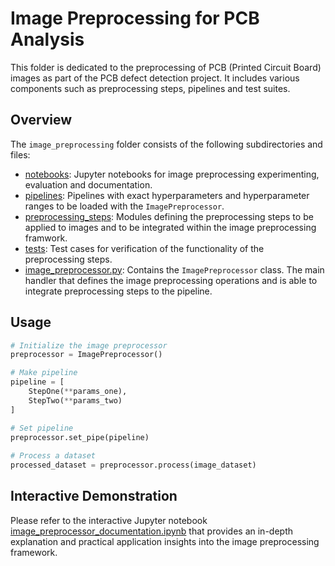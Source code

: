 # Image Preprocessing for PCB Analysis

This folder is dedicated to the preprocessing of PCB (Printed Circuit Board) images as part of the PCB defect detection project. It includes various components such as preprocessing steps, pipelines and test suites.

## Overview

The `image_preprocessing` folder consists of the following subdirectories and files:

- [notebooks](./notebooks): Jupyter notebooks for image preprocessing experimenting, evaluation and documentation.
- [pipelines](./pipelines): Pipelines with exact hyperparameters and hyperparameter ranges to be loaded with the `ImagePreprocessor`.
- [preprocessing_steps](./preprocessing_steps): Modules defining the preprocessing steps to be applied to images and to be integrated within the image preprocessing framwork.
- [tests](./tests): Test cases for verification of the functionality of the preprocessing steps.
- [image_preprocessor.py](./image_preprocessor.py): Contains the `ImagePreprocessor` class. The main handler that defines the image preprocessing operations and is able to integrate preprocessing steps to the pipeline.


## Usage
```python
# Initialize the image preprocessor
preprocessor = ImagePreprocessor()

# Make pipeline
pipeline = [
    StepOne(**params_one),
    StepTwo(**params_two)
]

# Set pipeline
preprocessor.set_pipe(pipeline)
 
# Process a dataset
processed_dataset = preprocessor.process(image_dataset)
```

## Interactive Demonstration
Please refer to the interactive Jupyter notebook [image_preprocessor_documentation.ipynb](./notebooks/image_preprocessor_documentation.ipynb) that provides an in-depth explanation and practical application insights into the image preprocessing framework.



